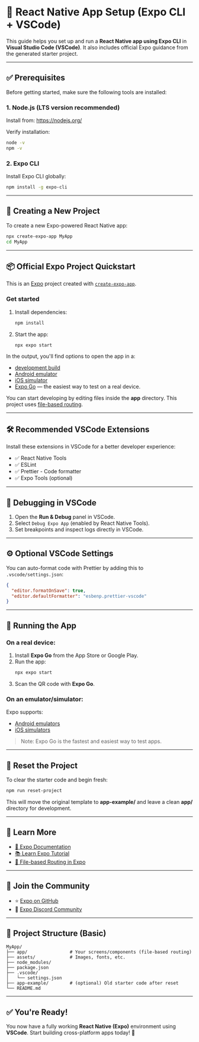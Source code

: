# 📱 React Native App Setup (Expo CLI + VSCode)

This guide helps you set up and run a **React Native app using Expo CLI** in **Visual Studio Code (VSCode)**. It also includes official Expo guidance from the generated starter project.

---

## ✅ Prerequisites

Before getting started, make sure the following tools are installed:

### 1. Node.js (LTS version recommended)  
Install from: https://nodejs.org/

Verify installation:
```bash
node -v
npm -v
```

### 2. Expo CLI  
Install Expo CLI globally:
```bash
npm install -g expo-cli
```

---

## 🚀 Creating a New Project

To create a new Expo-powered React Native app:
```bash
npx create-expo-app MyApp
cd MyApp
```

---

## 📦 Official Expo Project Quickstart

This is an [Expo](https://expo.dev) project created with [`create-expo-app`](https://www.npmjs.com/package/create-expo-app).

### Get started

1. Install dependencies:
   ```bash
   npm install
   ```

2. Start the app:
   ```bash
   npx expo start
   ```

In the output, you'll find options to open the app in a:
- [development build](https://docs.expo.dev/develop/development-builds/introduction/)
- [Android emulator](https://docs.expo.dev/workflow/android-studio-emulator/)
- [iOS simulator](https://docs.expo.dev/workflow/ios-simulator/)
- [Expo Go](https://expo.dev/go) — the easiest way to test on a real device.

You can start developing by editing files inside the **app** directory. This project uses [file-based routing](https://docs.expo.dev/router/introduction).

---

## 🛠 Recommended VSCode Extensions

Install these extensions in VSCode for a better developer experience:

- ✅ React Native Tools  
- ✅ ESLint  
- ✅ Prettier - Code formatter  
- ✅ Expo Tools (optional)  

---

## 🐞 Debugging in VSCode

1. Open the **Run & Debug** panel in VSCode.
2. Select `Debug Expo App` (enabled by React Native Tools).
3. Set breakpoints and inspect logs directly in VSCode.

---

## ⚙️ Optional VSCode Settings

You can auto-format code with Prettier by adding this to `.vscode/settings.json`:

```json
{
  "editor.formatOnSave": true,
  "editor.defaultFormatter": "esbenp.prettier-vscode"
}
```

---

## 📱 Running the App

### On a real device:
1. Install **Expo Go** from the App Store or Google Play.
2. Run the app:
   ```bash
   npx expo start
   ```
3. Scan the QR code with **Expo Go**.

### On an emulator/simulator:
Expo supports:
- [Android emulators](https://docs.expo.dev/workflow/android-studio-emulator/)
- [iOS simulators](https://docs.expo.dev/workflow/ios-simulator/)

> Note: Expo Go is the fastest and easiest way to test apps.

---

## 🔄 Reset the Project

To clear the starter code and begin fresh:
```bash
npm run reset-project
```
This will move the original template to **app-example/** and leave a clean **app/** directory for development.

---

## 🧭 Learn More

- [📘 Expo Documentation](https://docs.expo.dev/)
- [📚 Learn Expo Tutorial](https://docs.expo.dev/tutorial/introduction/)
- [🧠 File-based Routing in Expo](https://docs.expo.dev/router/introduction/)

---

## 🤝 Join the Community

- ⭐ [Expo on GitHub](https://github.com/expo/expo)
- 💬 [Expo Discord Community](https://chat.expo.dev)

---

## 📂 Project Structure (Basic)

```
MyApp/
├── app/                # Your screens/components (file-based routing)
├── assets/             # Images, fonts, etc.
├── node_modules/
├── package.json
├── .vscode/
│   └── settings.json
├── app-example/        # (optional) Old starter code after reset
└── README.md
```

---

## ✅ You're Ready!

You now have a fully working **React Native (Expo)** environment using **VSCode**. Start building cross-platform apps today! 🚀
